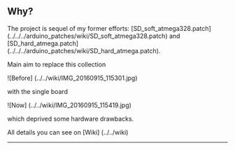 ## Why?

The project is sequel of my former efforts: [SD_soft_atmega328.patch] (../../../arduino_patches/wiki/SD_soft_atmega328.patch) and [SD_hard_atmega.patch]
(../../../arduino_patches/wiki/SD_hard_atmega.patch).

Main aim to replace this collection

![Before] (../../wiki/IMG_20160915_115301.jpg)

with the single board

![Now] (../../wiki/IMG_20160915_115419.jpg)

which deprived some hardware drawbacks.

All details you can see on [Wiki] (../../wiki)

---
